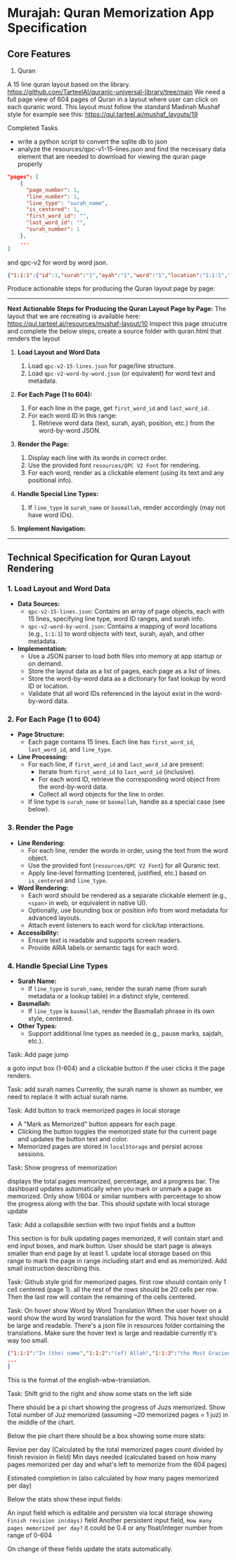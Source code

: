 # Murajah: Quran Memorization App Specification

## Core Features

1. Quran

A 15 line quran layout based on the library. <https://github.com/TarteelAI/quranic-universal-library/tree/main>
We need a full page view of 604 pages of Quran in a layout where user can click on each quranic word. This layout must follow the standard Madinah Mushaf style for example see this: <https://qul.tarteel.ai/mushaf_layouts/19>

Completed Tasks

* write a python script to convert the sqlite db to json
* analyze the resources/qpc-v1-15-lines.json and find the necessary data element that are needed to download for viewing the quran page properly

```json
"pages": [
    {
      "page_number": 1,
      "line_number": 1,
      "line_type": "surah_name",
      "is_centered": 1,
      "first_word_id": "",
      "last_word_id": "",
      "surah_number": 1
    },
    ...
]
```

 and qpc-v2 for word by word json.

 ```json
 {"1:1:1":{"id":1,"surah":"1","ayah":"1","word":"1","location":"1:1:1","text":"ﱁ"},"1:1:2":{"id":2,"surah":"1","ayah":"1","word":"2","location":"1:1:2","text":"ﱂ"},"1:1:3":{"id":3,"surah":"1","ayah":"1","word":"3","location":"1:1:3","text":"ﱃ"},"1:1:4":{"id":4,"surah":"1","ayah":"1","word":"4","location":"1:1:4","text":"ﱄ"},"1:1:5":{"id":5,"surah":"1","ayah":"1","word":"5","location":"1:1:5","text":"ﱅ"},"2:1:1":{"id":37,"surah":"2","ayah":"1","word":"1","location":"2:1:1","text":"ﱁ"},...}
 ```

Produce actionable steps for producing the Quran layout page by page:

---
**Next Actionable Steps for Producing the Quran Layout Page by Page:**
The layout that we are recreating is available here: <https://qul.tarteel.ai/resources/mushaf-layout/10>
Inspect this page strucutre and complete the below steps, create a source folder with quran.html that renders the layout

1. **Load Layout and Word Data**
   1. Load `qpc-v2-15-lines.json` for page/line structure.
   2. Load `qpc-v2-word-by-word.json` (or equivalent) for word text and metadata.
2. **For Each Page (1 to 604):**
   1. For each line in the page, get `first_word_id` and `last_word_id`.
   2. For each word ID in this range:
      1. Retrieve word data (text, surah, ayah, position, etc.) from the word-by-word JSON.
3. **Render the Page:**
   1. Display each line with its words in correct order.
   2. Use the provided font `resources/QPC V2 Font` for rendering.
   3. For each word, render as a clickable element (using its text and any positional info).
4. **Handle Special Line Types:**
   1. If `line_type` is `surah_name` or `basmallah`, render accordingly (may not have word IDs).

5. **Implement Navigation:**

---

## Technical Specification for Quran Layout Rendering

### 1. Load Layout and Word Data

* **Data Sources:**
  * `qpc-v2-15-lines.json`: Contains an array of page objects, each with 15 lines, specifying line type, word ID ranges, and surah info.
  * `qpc-v2-word-by-word.json`: Contains a mapping of word locations (e.g., `1:1:1`) to word objects with text, surah, ayah, and other metadata.
* **Implementation:**
  * Use a JSON parser to load both files into memory at app startup or on demand.
  * Store the layout data as a list of pages, each page as a list of lines.
  * Store the word-by-word data as a dictionary for fast lookup by word ID or location.
  * Validate that all word IDs referenced in the layout exist in the word-by-word data.

### 2. For Each Page (1 to 604)

* **Page Structure:**
  * Each page contains 15 lines. Each line has `first_word_id`, `last_word_id`, and `line_type`.
* **Line Processing:**
  * For each line, if `first_word_id` and `last_word_id` are present:
    * Iterate from `first_word_id` to `last_word_id` (inclusive).
    * For each word ID, retrieve the corresponding word object from the word-by-word data.
    * Collect all word objects for the line in order.
  * If line type is `surah_name` or `basmallah`, handle as a special case (see below).

### 3. Render the Page

* **Line Rendering:**
  * For each line, render the words in order, using the text from the word object.
  * Use the provided font (`resources/QPC V2 Font`) for all Quranic text.
  * Apply line-level formatting (centered, justified, etc.) based on `is_centered` and `line_type`.
* **Word Rendering:**
  * Each word should be rendered as a separate clickable element (e.g., `<span>` in web, or equivalent in native UI).
  * Optionally, use bounding box or position info from word metadata for advanced layouts.
  * Attach event listeners to each word for click/tap interactions.
* **Accessibility:**
  * Ensure text is readable and supports screen readers.
  * Provide ARIA labels or semantic tags for each word.

### 4. Handle Special Line Types

* **Surah Name:**
  * If `line_type` is `surah_name`, render the surah name (from surah metadata or a lookup table) in a distinct style, centered.
* **Basmallah:**
  * If `line_type` is `basmallah`, render the Basmallah phrase in its own style, centered.
* **Other Types:**
  * Support additional line types as needed (e.g., pause marks, sajdah, etc.).

Task: Add page jump

a goto input box (1-604) and a clickable button if the user clicks it the page renders.

Task: add surah names
Currently, the surah name is shown as number, we need to replace it with actual surah name.

Task: Add button to track memorized pages in local storage

* A "Mark as Memorized" button appears for each page.
* Clicking the button toggles the memorized state for the current page and updates the button text and color.
* Memorized pages are stored in `localStorage` and persist across sessions.

Task: Show progress of memorization

displays the total pages memorized, percentage, and a progress bar. The dashboard updates automatically when you mark or unmark a page as memorized.
Only show 1/604 or similar numbers with percentage to show the progress along with the bar. This should update with local storage update

Task: Add a collapsible section with two input fields and a button

This section is for bulk updating pages memorized, it will contain start and end input boxes, and mark button. User should be start page is always smaller than end page by at least 1. update local storage based on this range to mark the page in range including start and end as memorized.
Add small instruction describing this.

Task: Github style grid for memorized pages.
first row should contain only 1 cell centered (page 1).
all the rest of the rows should be 20 cells per row.
Then the last row will contain the remaining of the cells centered.

Task: On hover show Word by Word Translation
When the user hover on a word show the word by word translation for the word. This hover text should be large and readable. There's a json file in resources folder containing the translations. Make sure the hover text is large and readable currently it's way too small.

```json
{"1:1:1":"In (the) name","1:1:2":"(of) Allah","1:1:3":"the Most Gracious","1:1:4":"the Most Merciful","1:2:1":"All praises and thanks","1:2:2":"(be) to Allah","1:2:3":"the Lord","1:2:4":"of the universe",
...
}
```

This is the format of the english-wbw-translation.

Task: Shift grid to the right and show some stats on the left side

There should be a pi chart showing the progress of Juzs memorized. Show Total number of Juz memorized (assuming ~20 memorized pages = 1 juz) in the middle of the chart.

Below the pie chart there should be a box showing some more stats:

Revise per day	(Calculated by the total memorized pages count divided by finish revision in field)	
Min days needed (calculated based on how many pages memorized per day and what's left to memorize from the 604 pages)

Estimated completion in (also calculated by how many pages memorized per day)

Below the stats show these input fields:

An input field which is editable and persisten via local storage showing `Finish revision in(days)` field
Another persistent input field, `How many pages memorized per day?` it could be 0.4 or any float/integer number from range of 0-604

On change of these fields update the stats automatically.

